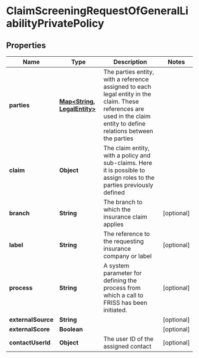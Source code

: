 # ClaimScreeningRequestOfGeneralLiabilityPrivatePolicy

## Properties
Name | Type | Description | Notes
------------ | ------------- | ------------- | -------------
**parties** | [**Map&lt;String, LegalEntity&gt;**](LegalEntity.md) | The parties entity, with a reference assigned to each legal entity in the claim. These references are used in the claim entity to define relations between the parties | 
**claim** | **Object** | The claim entity, with a policy and sub-claims. Here it is possible to assign roles to the parties previously defined | 
**branch** | **String** | The branch to which the insurance claim applies |  [optional]
**label** | **String** | The reference to the requesting insurance company or label |  [optional]
**process** | **String** | A system parameter for defining the process from which a call to FRISS has been initiated. |  [optional]
**externalSource** | **String** |  |  [optional]
**externalScore** | **Boolean** |  |  [optional]
**contactUserId** | **Object** | The user ID of the assigned contact |  [optional]
